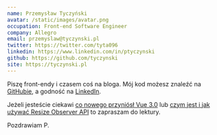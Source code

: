 ```yaml
---
name: Przemysław Tyczyński
avatar: /static/images/avatar.png
occupation: Front-end Software Engineer
company: Allegro
email: przemyslaw@tyczynski.pl
twitter: https://twitter.com/tyta096
linkedin: https://www.linkedin.com/in/ptyczynski
github: https://github.com/tyczynski
site: https://tyczynski.pl
---
```


Piszę front-endy i czasem coś na bloga. Mój kod możesz znaleźć na [GitHubie](https://github.com/tyczynski), a godność na [LinkedIn](https://www.linkedin.com/in/ptyczynski/).

Jeżeli jesteście ciekawi [co nowego przyniósł Vue 3.0](https://geek.justjoin.it/vue-js-3-0-nowosci-i-zmiany-co-przyniosla-nowa-wersja) lub [czym jest i jak używać Resize Observer API](https://www.empressia.pl/blog/179-obserwowanie-zmian-rozmiaru-elementow-z-resize-observer-api) to zapraszam do lektury.

Pozdrawiam P.

